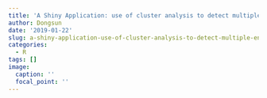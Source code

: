 ```yaml
---
title: 'A Shiny Application: use of cluster analysis to detect multiple enrollments'
author: Dongsun
date: '2019-01-22'
slug: a-shiny-application-use-of-cluster-analysis-to-detect-multiple-enrollments
categories:
  - R
tags: []
image:
  caption: ''
  focal_point: ''
---
```

